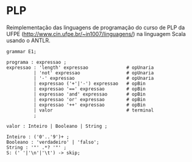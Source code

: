 PLP
===

Reimplementação das linguagens de programação do curso de PLP da UFPE (http://www.cin.ufpe.br/~in1007/linguagens/) na linguagem Scala usando o ANTLR.


```ANTLR
grammar E1;

programa : expressao ;
expressao : 'length' expressao              # opUnaria
          | 'not' expressao                 # opUnaria
          | '-' expressao                   # opUnaria
          | expressao ('+'|'-') expressao   # opBin
          | expressao '==' expressao        # opBin
          | expressao 'and' expressao       # opBin
          | expressao 'or' expressao        # opBin
          | expressao '++' expressao        # opBin
          | valor                           # terminal
          ;

valor : Inteiro | Booleano | String ;

Inteiro : ('0'..'9')+ ;
Booleano : 'verdadeiro' | 'falso';
String : '"' .*? '"' ;
S: (' '|'\n'|'\t') -> skip;
```
